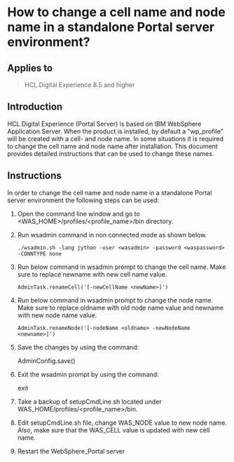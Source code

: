 # How to change a cell name and node name in a standalone Portal server environment?  

## Applies to  

> HCL Digital Experience 8.5 and higher  

## Introduction  

HCL Digital Experience (Portal Server) is based on IBM WebSphere Application Server. When the product is installed, by default a "wp_profile" will be created with a cell- and node name. In some situations it is required to change the cell name and node name after installation. This document provides detailed instructions that can be used to change these names.  

## Instructions  

In order to change the cell name and node name in a standalone Portal server environment the following steps can be used:  

1) Open the command line window and go to <WAS_HOME>/profiles/<profile_name>/bin directory.  

2) Run wsadmin command in non connected mode as shown below.  

   `./wsadmin.sh -lang jython -user <wasadmin> -password <waspassword> -CONNTYPE none`  

3) Run below command in wsadmin prompt to change the cell name. Make sure to replace newname with new cell name value.  

   `AdminTask.renameCell('[-newCellName <newName>]')`  

4) Run below command in wsadmin prompt to change the node name. Make sure to replace oldname with old node name value and newname with new node name value.  

   `AdminTask.renameNode('[-nodeName <oldname> -newNodeName <newname>]')`  

5) Save the changes by using the command:  

   AdminConfig.save()  

6) Exit the wsadmin prompt by using the command:  

   exit  

7) Take a backup of setupCmdLine.sh located under WAS_HOME/profiles/<profile_name>/bin.  

8) Edit setupCmdLine.sh file, change WAS_NODE value to new node name. Also, make sure that the WAS_CELL value is updated with new cell name.  

9) Restart the WebSphere_Portal server  
